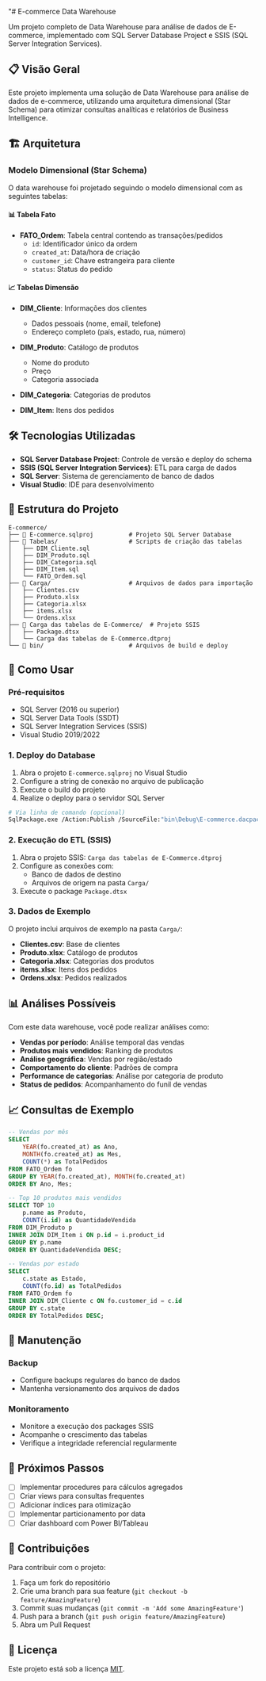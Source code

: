 "# E-commerce Data Warehouse

Um projeto completo de Data Warehouse para análise de dados de E-commerce, implementado com SQL Server Database Project e SSIS (SQL Server Integration Services).

## 📋 Visão Geral

Este projeto implementa uma solução de Data Warehouse para análise de dados de e-commerce, utilizando uma arquitetura dimensional (Star Schema) para otimizar consultas analíticas e relatórios de Business Intelligence.

## 🏗️ Arquitetura

### Modelo Dimensional (Star Schema)

O data warehouse foi projetado seguindo o modelo dimensional com as seguintes tabelas:

#### 📊 Tabela Fato
- **FATO_Ordem**: Tabela central contendo as transações/pedidos
  - `id`: Identificador único da ordem
  - `created_at`: Data/hora de criação
  - `customer_id`: Chave estrangeira para cliente
  - `status`: Status do pedido

#### 📈 Tabelas Dimensão
- **DIM_Cliente**: Informações dos clientes
  - Dados pessoais (nome, email, telefone)
  - Endereço completo (país, estado, rua, número)
  
- **DIM_Produto**: Catálogo de produtos
  - Nome do produto
  - Preço
  - Categoria associada
  
- **DIM_Categoria**: Categorias de produtos
  
- **DIM_Item**: Itens dos pedidos

## 🛠️ Tecnologias Utilizadas

- **SQL Server Database Project**: Controle de versão e deploy do schema
- **SSIS (SQL Server Integration Services)**: ETL para carga de dados
- **SQL Server**: Sistema de gerenciamento de banco de dados
- **Visual Studio**: IDE para desenvolvimento

## 📁 Estrutura do Projeto

```
E-commerce/
├── 📄 E-commerce.sqlproj          # Projeto SQL Server Database
├── 📁 Tabelas/                    # Scripts de criação das tabelas
│   ├── DIM_Cliente.sql
│   ├── DIM_Produto.sql
│   ├── DIM_Categoria.sql
│   ├── DIM_Item.sql
│   └── FATO_Ordem.sql
├── 📁 Carga/                      # Arquivos de dados para importação
│   ├── Clientes.csv
│   ├── Produto.xlsx
│   ├── Categoria.xlsx
│   ├── items.xlsx
│   └── Ordens.xlsx
├── 📁 Carga das tabelas de E-Commerce/  # Projeto SSIS
│   ├── Package.dtsx
│   └── Carga das tabelas de E-Commerce.dtproj
└── 📁 bin/                        # Arquivos de build e deploy
```

## 🚀 Como Usar

### Pré-requisitos

- SQL Server (2016 ou superior)
- SQL Server Data Tools (SSDT)
- SQL Server Integration Services (SSIS)
- Visual Studio 2019/2022

### 1. Deploy do Database

1. Abra o projeto `E-commerce.sqlproj` no Visual Studio
2. Configure a string de conexão no arquivo de publicação
3. Execute o build do projeto
4. Realize o deploy para o servidor SQL Server

```bash
# Via linha de comando (opcional)
SqlPackage.exe /Action:Publish /SourceFile:"bin\Debug\E-commerce.dacpac" /TargetConnectionString:"Server=<servidor>;Database=E-commerce;Integrated Security=true;"
```

### 2. Execução do ETL (SSIS)

1. Abra o projeto SSIS: `Carga das tabelas de E-Commerce.dtproj`
2. Configure as conexões com:
   - Banco de dados de destino
   - Arquivos de origem na pasta `Carga/`
3. Execute o package `Package.dtsx`

### 3. Dados de Exemplo

O projeto inclui arquivos de exemplo na pasta `Carga/`:
- **Clientes.csv**: Base de clientes
- **Produto.xlsx**: Catálogo de produtos
- **Categoria.xlsx**: Categorias dos produtos
- **items.xlsx**: Itens dos pedidos
- **Ordens.xlsx**: Pedidos realizados

## 📊 Análises Possíveis

Com este data warehouse, você pode realizar análises como:

- **Vendas por período**: Análise temporal das vendas
- **Produtos mais vendidos**: Ranking de produtos
- **Análise geográfica**: Vendas por região/estado
- **Comportamento do cliente**: Padrões de compra
- **Performance de categorias**: Análise por categoria de produto
- **Status de pedidos**: Acompanhamento do funil de vendas

## 📈 Consultas de Exemplo

```sql
-- Vendas por mês
SELECT 
    YEAR(fo.created_at) as Ano,
    MONTH(fo.created_at) as Mes,
    COUNT(*) as TotalPedidos
FROM FATO_Ordem fo
GROUP BY YEAR(fo.created_at), MONTH(fo.created_at)
ORDER BY Ano, Mes;

-- Top 10 produtos mais vendidos
SELECT TOP 10
    p.name as Produto,
    COUNT(i.id) as QuantidadeVendida
FROM DIM_Produto p
INNER JOIN DIM_Item i ON p.id = i.product_id
GROUP BY p.name
ORDER BY QuantidadeVendida DESC;

-- Vendas por estado
SELECT 
    c.state as Estado,
    COUNT(fo.id) as TotalPedidos
FROM FATO_Ordem fo
INNER JOIN DIM_Cliente c ON fo.customer_id = c.id
GROUP BY c.state
ORDER BY TotalPedidos DESC;
```

## 🔧 Manutenção

### Backup
- Configure backups regulares do banco de dados
- Mantenha versionamento dos arquivos de dados

### Monitoramento
- Monitore a execução dos packages SSIS
- Acompanhe o crescimento das tabelas
- Verifique a integridade referencial regularmente

## 📝 Próximos Passos

- [ ] Implementar procedures para cálculos agregados
- [ ] Criar views para consultas frequentes
- [ ] Adicionar índices para otimização
- [ ] Implementar particionamento por data
- [ ] Criar dashboard com Power BI/Tableau

## 🤝 Contribuições

Para contribuir com o projeto:

1. Faça um fork do repositório
2. Crie uma branch para sua feature (`git checkout -b feature/AmazingFeature`)
3. Commit suas mudanças (`git commit -m 'Add some AmazingFeature'`)
4. Push para a branch (`git push origin feature/AmazingFeature`)
5. Abra um Pull Request

## 📄 Licença

Este projeto está sob a licença [MIT](LICENSE).
